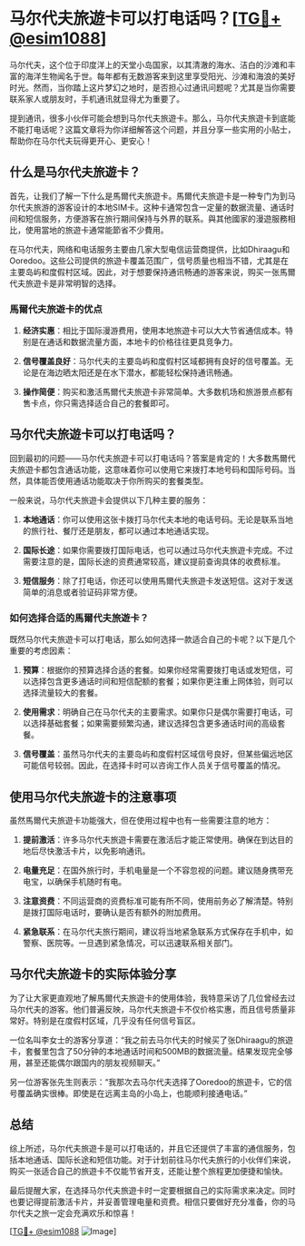# 马尔代夫旅遊卡可以打电话吗？[[TG💪+ @esim1088](https://t.me/s/esim1088)]

马尔代夫，这个位于印度洋上的天堂小岛国家，以其清澈的海水、洁白的沙滩和丰富的海洋生物闻名于世。每年都有无数游客来到这里享受阳光、沙滩和海浪的美好时光。然而，当你踏上这片梦幻之地时，是否担心过通讯问题呢？尤其是当你需要联系家人或朋友时，手机通讯就显得尤为重要了。

提到通讯，很多小伙伴可能会想到马尔代夫旅遊卡。那么，马尔代夫旅遊卡到底能不能打电话呢？这篇文章将为你详细解答这个问题，并且分享一些实用的小贴士，帮助你在马尔代夫玩得更开心、更安心！

## 什么是马尔代夫旅遊卡？

首先，让我们了解一下什么是馬爾代夫旅遊卡。馬爾代夫旅遊卡是一种专门为到马尔代夫旅游的游客设计的本地SIM卡。这种卡通常包含一定量的数据流量、通话时间和短信服务，方便游客在旅行期间保持与外界的联系。與其他國家的漫遊服務相比，使用當地的旅遊卡通常能節省不少費用。

在马尔代夫，网络和电话服务主要由几家大型电信运营商提供，比如Dhiraagu和Ooredoo。这些公司提供的旅遊卡覆盖范围广，信号质量也相当不错，尤其是在主要岛屿和度假村区域。因此，对于想要保持通讯畅通的游客来说，购买一张馬爾代夫旅遊卡是非常明智的选择。

### 馬爾代夫旅遊卡的优点

1. **经济实惠**：相比于国际漫游费用，使用本地旅遊卡可以大大节省通信成本。特别是在通话和数据流量方面，本地卡的价格往往更具竞争力。
   
2. **信号覆盖良好**：马尔代夫的主要岛屿和度假村区域都拥有良好的信号覆盖。无论是在海边晒太阳还是在水下潜水，都能轻松保持通讯畅通。

3. **操作简便**：购买和激活馬爾代夫旅遊卡非常简单。大多数机场和旅游景点都有售卡点，你只需选择适合自己的套餐即可。

## 马尔代夫旅遊卡可以打电话吗？

回到最初的问题——马尔代夫旅遊卡可以打电话吗？答案是肯定的！大多数馬爾代夫旅遊卡都包含通话功能，这意味着你可以使用它来拨打本地号码和国际号码。当然，具体能否使用通话功能取决于你所购买的套餐类型。

一般来说，马尔代夫旅遊卡会提供以下几种主要的服务：

1. **本地通话**：你可以使用这张卡拨打马尔代夫本地的电话号码。无论是联系当地的旅行社、餐厅还是朋友，都可以通过本地通话实现。
   
2. **国际长途**：如果你需要拨打国际电话，也可以通过马尔代夫旅遊卡完成。不过需要注意的是，国际长途的资费通常较高，建议提前查询具体的收费标准。

3. **短信服务**：除了打电话，你还可以使用馬爾代夫旅遊卡发送短信。这对于发送简单的消息或者验证码非常方便。

### 如何选择合适的馬爾代夫旅遊卡？

既然马尔代夫旅遊卡可以打电话，那么如何选择一款适合自己的卡呢？以下是几个重要的考虑因素：

1. **预算**：根据你的预算选择合适的套餐。如果你经常需要拨打电话或发短信，可以选择包含更多通话时间和短信配额的套餐；如果你更注重上网体验，则可以选择流量较大的套餐。

2. **使用需求**：明确自己在马尔代夫的主要需求。如果你只是偶尔需要打电话，可以选择基础套餐；如果需要频繁沟通，建议选择包含更多通话时间的高级套餐。

3. **信号覆盖**：虽然马尔代夫的主要岛屿和度假村区域信号良好，但某些偏远地区可能信号较弱。因此，在选择卡时可以咨询工作人员关于信号覆盖的情况。

## 使用马尔代夫旅遊卡的注意事项

虽然馬爾代夫旅遊卡功能强大，但在使用过程中也有一些需要注意的地方：

1. **提前激活**：许多马尔代夫旅遊卡需要在激活后才能正常使用。确保在到达目的地后尽快激活卡片，以免影响通讯。

2. **电量充足**：在国外旅行时，手机电量是一个不容忽视的问题。建议随身携带充电宝，以确保手机随时有电。

3. **注意资费**：不同运营商的资费标准可能有所不同，使用前务必了解清楚。特别是拨打国际电话时，要确认是否有额外的附加费用。

4. **紧急联系**：在马尔代夫旅行期间，建议将当地紧急联系方式保存在手机中，如警察、医院等。一旦遇到紧急情况，可以迅速联系相关部门。

## 马尔代夫旅遊卡的实际体验分享

为了让大家更直观地了解馬爾代夫旅遊卡的使用体验，我特意采访了几位曾经去过马尔代夫的游客。他们普遍反映，马尔代夫旅遊卡不仅价格实惠，而且信号质量非常好。特别是在度假村区域，几乎没有任何信号盲区。

一位名叫李女士的游客分享道：“我之前去马尔代夫的时候买了张Dhiraagu的旅遊卡，套餐里包含了50分钟的本地通话时间和500MB的数据流量。结果发现完全够用，甚至还能偶尔跟国内的朋友视频聊天。”

另一位游客张先生则表示：“我那次去马尔代夫选择了Ooredoo的旅遊卡，它的信号覆盖确实很棒。即使是在远离主岛的小岛上，也能顺利接通电话。”

## 总结

综上所述，马尔代夫旅遊卡是可以打电话的，并且它还提供了丰富的通信服务，包括本地通话、国际长途和短信功能。对于计划前往马尔代夫旅行的小伙伴们来说，购买一张适合自己的旅遊卡不仅能节省开支，还能让整个旅程更加便捷和愉快。

最后提醒大家，在选择马尔代夫旅遊卡时一定要根据自己的实际需求来决定。同时也要记得提前激活卡片，并妥善管理电量和资费。相信只要做好充分准备，你的马尔代夫之旅一定会充满欢乐和惊喜！

[[TG💪+ @esim1088](https://t.me/s/esim1088) ![Image](https://i.postimg.cc/4NQfJmqS/Snipaste-2025-05-13-00-14-12.png)]